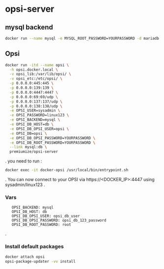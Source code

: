 # opsi-server

## mysql backend
```bash
docker run --name mysql -e MYSQL_ROOT_PASSWORD=YOURPASSWORD -d mariadb:latest
```
## Opsi
```bash
docker run -itd --name opsi \
  -h opsi.docker.local \
  -v opsi_lib:/var/lib/opsi/ \
  -v opsi_etc:/etc/opsi/ \
  -p 0.0.0.0:445:445 \
  -p 0.0.0.0:139:139 \
  -p 0.0.0.0:4447:4447 \
  -p 0.0.0.0:69:69/udp \
  -p 0.0.0.0:137:137/udp \
  -p 0.0.0.0:138:138/udp \
  -e OPSI_USER=sysadmin \
  -e OPSI_PASSWORD=linux123 \
  -e OPSI_BACKEND=mysql \
  -e OPSI_DB_HOST=db \
  -e OPSI_DB_OPSI_USER=opsi \
  -e OPSI_DB=opsi \
  -e OPSI_DB_OPSI_PASSWORD=YOURPASSWORD \
  -e OPSI_DB_ROOT_PASSWORD=YOURPASSWORD \
  --link mysql:db \
  premiumize/opsi-server
```
.
you need to run :
```bash
docker exec -it docker-opsi /usr/local/bin/entrypoint.sh
```
.
You can now connect to your OPSI via https://<DOCKER_IP>:4447 using sysadmin/linux123
.
### Vars
       OPSI_BACKEND: mysql
       OPSI_DB_HOST: db
       OPSI_DB_OPSI_USER: opsi_db_user
       OPSI_DB_OPSI_PASSWORD: opsi_db_123_password
       OPSI_DB_ROOT_PASSWORD: root
.       
### Install default packages
```bash
docker attach opsi
opsi-package-updater -vv install
```